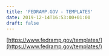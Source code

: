 ```yaml
---
title: 'FEDRAMP.GOV - TEMPLATES'
date: 2019-12-14T16:53:00+01:00
draft: false
---
```


[https://www.fedramp.gov/templates/](https://www.fedramp.gov/templates/)
